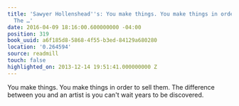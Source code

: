 ```yaml
---
title: 'Sawyer Hollenshead''s: You make things. You make things in order to sell them.
  The …'
date: 2016-04-09 18:16:00.600000000 -04:00
position: 319
book_uuid: a6f185d8-5868-4f55-b3ed-84129a680280
location: '0.264594'
source: readmill
touch: false
highlighted_on: 2013-12-14 19:51:41.000000000 Z
---
```


You make things. You make things in order to sell them. The difference between you and an artist is you can't wait years to be discovered.